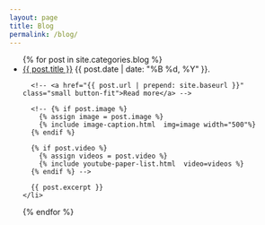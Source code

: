 ```yaml
---
layout: page
title: Blog
permalink: /blog/
---
```


<ul class="post-list">
  {% for post in site.categories.blog %}
    <li>
      <a class="post-link" href="{{ post.url | prepend: site.baseurl }}">{{ post.title }}</a>
      <span class="paper-meta"> {{ post.date | date: "%B %d, %Y" }}. </span>

      <!-- <a href="{{ post.url | prepend: site.baseurl }}" class="small button-fit">Read more</a> -->

      <!-- {% if post.image %}
        {% assign image = post.image %}
        {% include image-caption.html  img=image width="500"%}
      {% endif %}

      {% if post.video %}
        {% assign videos = post.video %}
        {% include youtube-paper-list.html  video=videos %}
      {% endif %} -->

      {{ post.excerpt }}
    </li>
  {% endfor %}
</ul>

